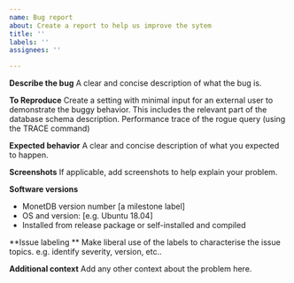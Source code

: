 ```yaml
---
name: Bug report
about: Create a report to help us improve the sytem 
title: ''
labels: ''
assignees: ''

---
```


**Describe the bug**
A clear and concise description of what the bug is.

**To Reproduce**
Create a setting with minimal input for an external user to demonstrate the buggy behavior.
This includes the relevant part of the database schema description.
Performance trace of the rogue query (using the TRACE command)

**Expected behavior**
A clear and concise description of what you expected to happen.

**Screenshots**
If applicable, add screenshots to help explain your problem.

**Software versions**
 - MonetDB version number [a milestone label]
 - OS and version: [e.g. Ubuntu 18.04]
 - Installed from release package or self-installed and compiled


**Issue labeling **
Make liberal use of the labels to characterise the issue topics. e.g. identify severity, version, etc..

**Additional context**
Add any other context about the problem here.
